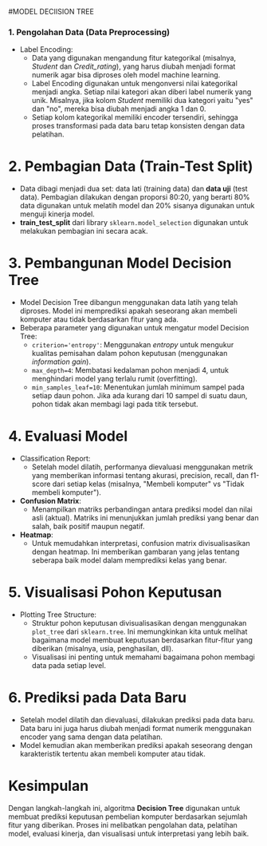 #MODEL DECIISION TREE
### 1. Pengolahan Data (Data Preprocessing)
   - Label Encoding: 
     - Data yang digunakan mengandung fitur kategorikal (misalnya, *Student* dan *Credit_rating*), yang harus diubah menjadi format numerik agar bisa diproses oleh model machine learning.
     - Label Encoding digunakan untuk mengonversi nilai kategorikal menjadi angka. Setiap nilai kategori akan diberi label numerik yang unik. Misalnya, jika kolom *Student* memiliki dua kategori yaitu "yes" dan "no", mereka bisa diubah menjadi angka 1 dan 0.
     - Setiap kolom kategorikal memiliki encoder tersendiri, sehingga proses transformasi pada data baru tetap konsisten dengan data pelatihan.

# 2. Pembagian Data (Train-Test Split)
   - Data dibagi menjadi dua set: data lati (training data) dan **data uji** (test data). Pembagian dilakukan dengan proporsi 80:20, yang berarti 80% data digunakan untuk melatih model dan 20% sisanya digunakan untuk menguji kinerja model.
   - **train_test_split** dari library `sklearn.model_selection` digunakan untuk melakukan pembagian ini secara acak.

# 3. **Pembangunan Model Decision Tree**
   - Model Decision Tree dibangun menggunakan data latih yang telah diproses. Model ini memprediksi apakah seseorang akan membeli komputer atau tidak berdasarkan fitur yang ada.
   - Beberapa parameter yang digunakan untuk mengatur model Decision Tree:
     - `criterion='entropy'`: Menggunakan *entropy* untuk mengukur kualitas pemisahan dalam pohon keputusan (menggunakan *information gain*).
     - `max_depth=4`: Membatasi kedalaman pohon menjadi 4, untuk menghindari model yang terlalu rumit (overfitting).
     - `min_samples_leaf=10`: Menentukan jumlah minimum sampel pada setiap daun pohon. Jika ada kurang dari 10 sampel di suatu daun, pohon tidak akan membagi lagi pada titik tersebut.

# 4. Evaluasi Model
   - Classification Report: 
     - Setelah model dilatih, performanya dievaluasi menggunakan metrik yang memberikan informasi tentang akurasi, precision, recall, dan f1-score dari setiap kelas (misalnya, "Membeli komputer" vs "Tidak membeli komputer").
   - **Confusion Matrix**:
     - Menampilkan matriks perbandingan antara prediksi model dan nilai asli (aktual). Matriks ini menunjukkan jumlah prediksi yang benar dan salah, baik positif maupun negatif.
   - **Heatmap**:
     - Untuk memudahkan interpretasi, confusion matrix divisualisasikan dengan heatmap. Ini memberikan gambaran yang jelas tentang seberapa baik model dalam memprediksi kelas yang benar.
  
# 5. Visualisasi Pohon Keputusan
   - Plotting Tree Structure: 
     - Struktur pohon keputusan divisualisasikan dengan menggunakan `plot_tree` dari `sklearn.tree`. Ini memungkinkan kita untuk melihat bagaimana model membuat keputusan berdasarkan fitur-fitur yang diberikan (misalnya, usia, penghasilan, dll).
     - Visualisasi ini penting untuk memahami bagaimana pohon membagi data pada setiap level.

# 6. Prediksi pada Data Baru
   - Setelah model dilatih dan dievaluasi, dilakukan prediksi pada data baru. Data baru ini juga harus diubah menjadi format numerik menggunakan encoder yang sama dengan data pelatihan.
   - Model kemudian akan memberikan prediksi apakah seseorang dengan karakteristik tertentu akan membeli komputer atau tidak.

# Kesimpulan
Dengan langkah-langkah ini, algoritma **Decision Tree** digunakan untuk membuat prediksi keputusan pembelian komputer berdasarkan sejumlah fitur yang diberikan. Proses ini melibatkan pengolahan data, pelatihan model, evaluasi kinerja, dan visualisasi untuk interpretasi yang lebih baik.
